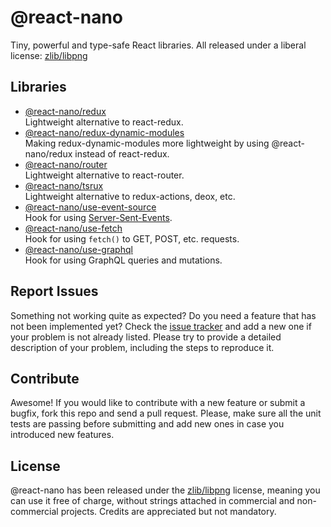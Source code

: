 # @react-nano

Tiny, powerful and type-safe React libraries. All released under a liberal license: [zlib/libpng](https://github.com/Lusito/react-nano/blob/master/LICENSE)

## Libraries

- [@react-nano/redux](packages/redux/README.md)\
  Lightweight alternative to react-redux.
- [@react-nano/redux-dynamic-modules](packages/redux-dynamic-modules/README.md)\
  Making redux-dynamic-modules more lightweight by using @react-nano/redux instead of react-redux.
- [@react-nano/router](packages/router/README.md)\
  Lightweight alternative to react-router.
- [@react-nano/tsrux](packages/tsrux/README.md)\
  Lightweight alternative to redux-actions, deox, etc.
- [@react-nano/use-event-source](packages/use-event-source/README.md)\
  Hook for using [Server-Sent-Events](https://developer.mozilla.org/en-US/packages/Web/API/Server-sent_events).
- [@react-nano/use-fetch](packages/use-fetch/README.md)\
  Hook for using `fetch()` to GET, POST, etc. requests.
- [@react-nano/use-graphql](packages/use-graphql/README.md)\
  Hook for using GraphQL queries and mutations.

## Report Issues

Something not working quite as expected? Do you need a feature that has not been implemented yet? Check the [issue tracker](https://github.com/Lusito/react-nano/issues) and add a new one if your problem is not already listed. Please try to provide a detailed description of your problem, including the steps to reproduce it.

## Contribute

Awesome! If you would like to contribute with a new feature or submit a bugfix, fork this repo and send a pull request. Please, make sure all the unit tests are passing before submitting and add new ones in case you introduced new features.

## License

@react-nano has been released under the [zlib/libpng](https://github.com/Lusito/react-nano/blob/master/LICENSE) license, meaning you
can use it free of charge, without strings attached in commercial and non-commercial projects. Credits are appreciated but not mandatory.
